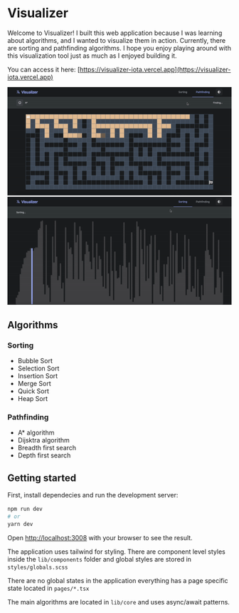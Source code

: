# Visualizer

Welcome to Visualizer! I built this web application because I was learning about algorithms, and I wanted to visualize them in action. Currently, there are sorting and pathfinding algorithms. I hope you enjoy playing around with this visualization tool just as much as I enjoyed building it.

You can access it here:
[https://visualizer-iota.vercel.app](https://visualizer-iota.vercel.app)

![pathfinding example](https://github.com/mtergel/visualizer/blob/main/maze.gif)
![sorting example](https://github.com/mtergel/visualizer/blob/main/sorting.gif)


## Algorithms

### Sorting
- Bubble Sort
- Selection Sort
- Insertion Sort
- Merge Sort
- Quick Sort
- Heap Sort
### Pathfinding
- A* algorithm
- Dijsktra algorithm
- Breadth first search
- Depth first search


## Getting started

First, install dependecies and run the development server:

```bash
npm run dev
# or
yarn dev
```

Open [http://localhost:3008](http://localhost:3008) with your browser to see the result.

The application uses tailwind for styling. There are component level styles inside the ```lib/components``` folder and global styles are stored in ```styles/globals.scss```

There are no global states in the application everything has a page specific state located in ```pages/*.tsx```

The main algorithms are located in ```lib/core``` and uses async/await patterns.